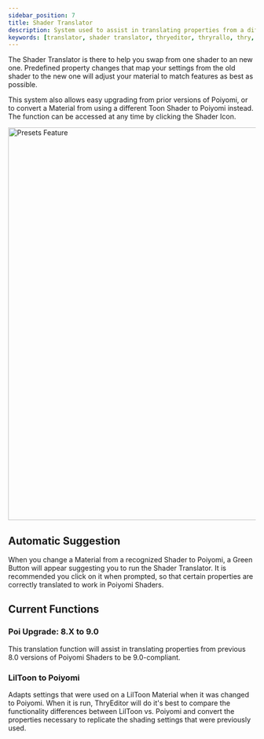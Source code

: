 ```yaml
---
sidebar_position: 7
title: Shader Translator
description: System used to assist in translating properties from a different Shader to Poiyomi.
keywords: [translator, shader translator, thryeditor, thryrallo, thry, editor, shader, property, properties]
---
```


The Shader Translator is there to help you swap from one shader to an new one. Predefined property changes that map your settings from the old shader to the new one will adjust your material to match features as best as possible.

This system also allows easy upgrading from prior versions of Poiyomi, or to convert a Material from using a different Toon Shader to Poiyomi instead. The function can be accessed at any time by clicking the Shader Icon.

<a target="_blank" href="/img/thryeditor/Thry_Translator.png">
<img src="/img/thryeditor/Thry_Translator.png" alt="Presets Feature" width="800px"/>
</a>

## Automatic Suggestion

When you change a Material from a recognized Shader to Poiyomi, a Green Button will appear suggesting you to run the Shader Translator. It is recommended you click on it when prompted, so that certain properties are correctly translated to work in Poiyomi Shaders.

## Current Functions

### Poi Upgrade: 8.X to 9.0

This translation function will assist in translating properties from previous 8.0 versions of Poiyomi Shaders to be 9.0-compliant.

### LilToon to Poiyomi

Adapts settings that were used on a LilToon Material when it was changed to Poiyomi. When it is run, ThryEditor will do it's best to compare the functionality differences between LilToon vs. Poiyomi and convert the properties necessary to replicate the shading settings that were previously used.